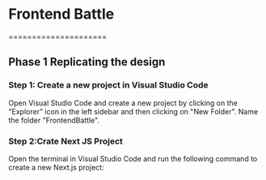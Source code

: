 # Frontend Battle
=====================
## Phase 1 Replicating the design
### Step 1: Create a new project in Visual Studio Code
Open Visual Studio Code and create a new project by clicking on the "Explorer" icon in the left
sidebar and then clicking on "New Folder". Name the folder "FrontendBattle".
### Step 2:Crate Next JS Project
Open the terminal in Visual Studio Code and run the following command to create a new Next.js project:
